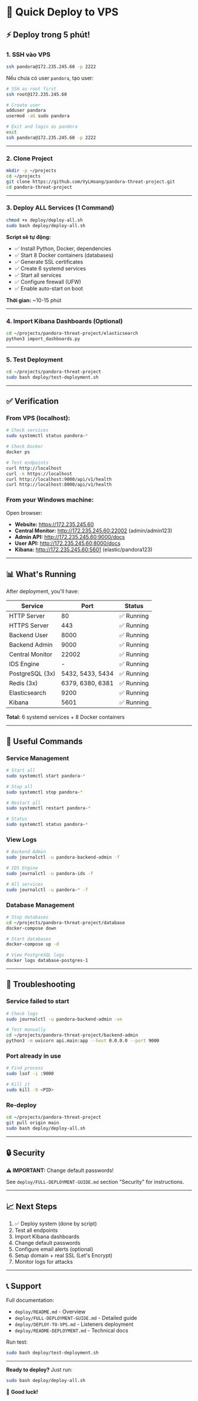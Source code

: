 # 🚀 Quick Deploy to VPS

## ⚡ Deploy trong 5 phút!

### **1. SSH vào VPS**

```bash
ssh pandora@172.235.245.60 -p 2222
```

Nếu chưa có user `pandora`, tạo user:
```bash
# SSH as root first
ssh root@172.235.245.60

# Create user
adduser pandora
usermod -aG sudo pandora

# Exit and login as pandora
exit
ssh pandora@172.235.245.60 -p 2222
```

---

### **2. Clone Project**

```bash
mkdir -p ~/projects
cd ~/projects
git clone https://github.com/VyLHoang/pandora-threat-project.git
cd pandora-threat-project
```

---

### **3. Deploy ALL Services (1 Command)**

```bash
chmod +x deploy/deploy-all.sh
sudo bash deploy/deploy-all.sh
```

**Script sẽ tự động:**
- ✅ Install Python, Docker, dependencies
- ✅ Start 8 Docker containers (databases)
- ✅ Generate SSL certificates
- ✅ Create 6 systemd services
- ✅ Start all services
- ✅ Configure firewall (UFW)
- ✅ Enable auto-start on boot

**Thời gian:** ~10-15 phút

---

### **4. Import Kibana Dashboards** (Optional)

```bash
cd ~/projects/pandora-threat-project/elasticsearch
python3 import_dashboards.py
```

---

### **5. Test Deployment**

```bash
cd ~/projects/pandora-threat-project
sudo bash deploy/test-deployment.sh
```

---

## ✅ **Verification**

### **From VPS (localhost):**
```bash
# Check services
sudo systemctl status pandora-*

# Check Docker
docker ps

# Test endpoints
curl http://localhost
curl -k https://localhost
curl http://localhost:9000/api/v1/health
curl http://localhost:8000/api/v1/health
```

### **From your Windows machine:**

Open browser:
- **Website:** https://172.235.245.60
- **Central Monitor:** http://172.235.245.60:22002 (admin/admin123)
- **Admin API:** http://172.235.245.60:9000/docs
- **User API:** http://172.235.245.60:8000/docs
- **Kibana:** http://172.235.245.60:5601 (elastic/pandora123)

---

## 📊 **What's Running**

After deployment, you'll have:

| Service | Port | Status |
|---------|------|--------|
| HTTP Server | 80 | ✅ Running |
| HTTPS Server | 443 | ✅ Running |
| Backend User | 8000 | ✅ Running |
| Backend Admin | 9000 | ✅ Running |
| Central Monitor | 22002 | ✅ Running |
| IDS Engine | - | ✅ Running |
| PostgreSQL (3x) | 5432, 5433, 5434 | ✅ Running |
| Redis (3x) | 6379, 6380, 6381 | ✅ Running |
| Elasticsearch | 9200 | ✅ Running |
| Kibana | 5601 | ✅ Running |

**Total:** 6 systemd services + 8 Docker containers

---

## 🔧 **Useful Commands**

### Service Management
```bash
# Start all
sudo systemctl start pandora-*

# Stop all
sudo systemctl stop pandora-*

# Restart all
sudo systemctl restart pandora-*

# Status
sudo systemctl status pandora-*
```

### View Logs
```bash
# Backend Admin
sudo journalctl -u pandora-backend-admin -f

# IDS Engine
sudo journalctl -u pandora-ids -f

# All services
sudo journalctl -u pandora-* -f
```

### Database Management
```bash
# Stop databases
cd ~/projects/pandora-threat-project/database
docker-compose down

# Start databases
docker-compose up -d

# View PostgreSQL logs
docker logs database-postgres-1
```

---

## 🐛 **Troubleshooting**

### Service failed to start
```bash
# Check logs
sudo journalctl -u pandora-backend-admin -xe

# Test manually
cd ~/projects/pandora-threat-project/backend-admin
python3 -m uvicorn api.main:app --host 0.0.0.0 --port 9000
```

### Port already in use
```bash
# Find process
sudo lsof -i :9000

# Kill it
sudo kill -9 <PID>
```

### Re-deploy
```bash
cd ~/projects/pandora-threat-project
git pull origin main
sudo bash deploy/deploy-all.sh
```

---

## 🔒 **Security**

**⚠️ IMPORTANT:** Change default passwords!

See `deploy/FULL-DEPLOYMENT-GUIDE.md` section "Security" for instructions.

---

## 📈 **Next Steps**

1. ✅ Deploy system (done by script)
2. Test all endpoints
3. Import Kibana dashboards
4. Change default passwords
5. Configure email alerts (optional)
6. Setup domain + real SSL (Let's Encrypt)
7. Monitor logs for attacks

---

## 📞 **Support**

Full documentation:
- `deploy/README.md` - Overview
- `deploy/FULL-DEPLOYMENT-GUIDE.md` - Detailed guide
- `deploy/DEPLOY-TO-VPS.md` - Listeners deployment
- `deploy/README-DEPLOYMENT.md` - Technical docs

Run test:
```bash
sudo bash deploy/test-deployment.sh
```

---

**Ready to deploy?** Just run:
```bash
sudo bash deploy/deploy-all.sh
```

🚀 **Good luck!**

